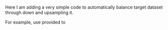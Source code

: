 Here I am adding a very simple code to automatically balance target dataset through down and upsampling it.

For example, 
use provided to 

